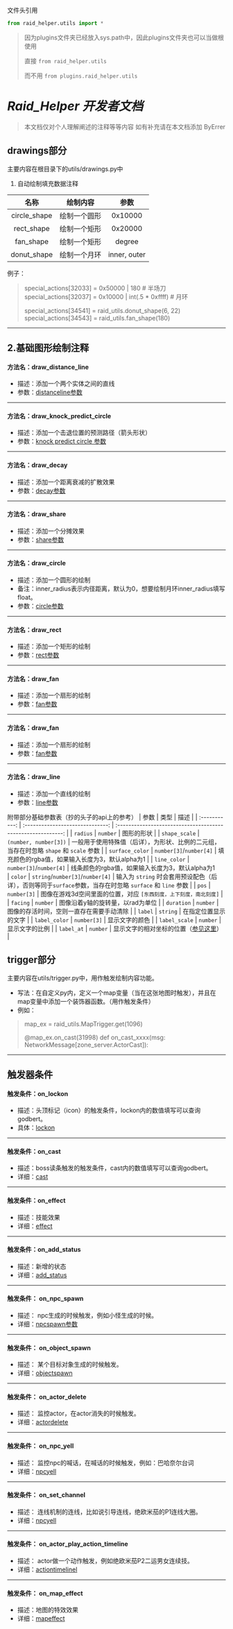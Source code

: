 文件头引用

```python
from raid_helper.utils import *
```

> 因为plugins文件夹已经放入sys.path中，因此plugins文件夹也可以当做根使用
>
> 直接 `from raid_helper.utils` 
>
> 而不用 `from plugins.raid_helper.utils`

# ***Raid_Helper 开发者文档***


> 本文档仅对个人理解阐述的注释等等内容 如有补充请在本文档添加 ByErrer
> 

## **drawings部分**

 主要内容在根目录下的utils/drawings.py中
 

 1. 自动绘制填充数据注释

| 名称 |绘制内容 |参数|
|:--:|:--:|:-------------:|
| circle_shape |绘制一个圆形  | 0x10000
| rect_shape |绘制一个矩形  |0x20000
| fan_shape |绘制一个矩形  |degree  
| donut_shape |绘制一个月环  |inner, outer

例子：

> special_actions[32033] = 0x50000 | 180 # 半场刀   
> special_actions[32037] = 0x10000 | int(.5 * 0xffff) # 月环
> 
> special_actions[34541] = raid_utils.donut_shape(6, 22)  
> special_actions[34543] = raid_utils.fan_shape(180)


---

## **2.基础图形绘制注释**



#### 方法名：draw_distance_line
* 描述：添加一个两个实体之间的直线
* 参数：[distanceline参数](https://github.com/nyaoouo/FFDraw/blob/e7032fddabf5fbfc1451e6f8153f9e65c147bbe4/plugins/raid_helper/utils/drawings.py#L77)

---
#### 方法名：draw_knock_predict_circle
* 描述：添加一个击退位置的预测路径（箭头形状）
* 参数：[knock predict circle 参数](https://github.com/nyaoouo/FFDraw/blob/e7032fddabf5fbfc1451e6f8153f9e65c147bbe4/plugins/raid_helper/utils/drawings.py#L149)

---
#### 方法名：draw_decay
* 描述：添加一个距离衰减的扩散效果
* 参数：[decay参数](https://github.com/nyaoouo/FFDraw/blob/e7032fddabf5fbfc1451e6f8153f9e65c147bbe4/plugins/raid_helper/utils/drawings.py#L218)

---
#### 方法名：draw_share
* 描述：添加一个分摊效果
* 参数：[share参数](https://github.com/nyaoouo/FFDraw/blob/e7032fddabf5fbfc1451e6f8153f9e65c147bbe4/plugins/raid_helper/utils/drawings.py#L286)

---
#### 方法名：draw_circle
* 描述：添加一个圆形的绘制
* 备注：inner_radius表示内径距离，默认为0，想要绘制月环inner_radius填写float。
* 参数：[circle参数](https://github.com/nyaoouo/FFDraw/blob/e7032fddabf5fbfc1451e6f8153f9e65c147bbe4/plugins/raid_helper/utils/drawings.py#L335)

---
#### 方法名：draw_rect
* 描述：添加一个矩形的绘制
* 参数：[rect参数](https://github.com/nyaoouo/FFDraw/blob/e7032fddabf5fbfc1451e6f8153f9e65c147bbe4/plugins/raid_helper/utils/drawings.py#L370)
---
#### 方法名：draw_fan
* 描述：添加一个扇形的绘制
* 参数：[fan参数](https://github.com/nyaoouo/FFDraw/blob/e7032fddabf5fbfc1451e6f8153f9e65c147bbe4/plugins/raid_helper/utils/drawings.py#L401)
---
#### 方法名：draw_fan
* 描述：添加一个扇形的绘制
* 参数：[fan参数](https://github.com/nyaoouo/FFDraw/blob/e7032fddabf5fbfc1451e6f8153f9e65c147bbe4/plugins/raid_helper/utils/drawings.py#L401)

---
 #### 方法名：draw_line
* 描述：添加一个直线的绘制
* 参数：[line参数](https://github.com/nyaoouo/FFDraw/blob/e7032fddabf5fbfc1451e6f8153f9e65c147bbe4/plugins/raid_helper/utils/drawings.py#L477C1-L477C1)

附带部分基础参数表（抄的头子的api上的参考）
|     参数      |               类型               |                             描述                             |
| :-----------: | :------------------------------: | :----------------------------------------------------------: |
|    `radius`    |             `number`             |      图形的形状      |
| `shape_scale` |      `(number, number[3])`       | 一般用于使用特殊值（后详），为形状、比例的二元组，当存在时忽略 `shape` 和 `scale` 参数 |
|   `surface_color`   |     `number[3]`/`number[4]`      |       填充颜色的rgba值，如果输入长度为3，默认alpha为1        |
|    `line_color`     |     `number[3]`/`number[4]`      |       线条颜色的rgba值，如果输入长度为3，默认alpha为1        
|    `color`    | `string`/`number[3]`/`number[4]` | 输入为 `string` 时会套用预设配色（后详），否则等同于`surface`参数，当存在时忽略 `surface` 和 `line` 参数 |
|     `pos`     |           `number[3]`            | 图像在游戏3d空间里面的位置，对应 `[东西刻度，上下刻度，南北刻度]` |
|   `facing`    |             `number`             |               图像沿着y轴的旋转量，以rad为单位               |
|  `duration`   |             `number`             |           图像的存活时间，空则一直存在需要手动清除           |
|    `label`    |             `string`             |                     在指定位置显示的文字                     |
| `label_color` |           `number[3]`            |                        显示文字的颜色                        |
| `label_scale` |             `number`             |                        显示文字的比例                        |
|  `label_at`   |             `number`             | 显示文字的相对坐标的位置（[参见这里](./ff_draw/gui/text.py#L41)） |


## trigger部分
主要内容在utils/trigger.py中，用作触发绘制内容功能。
* 写法：在自定义py内，定义一个map变量（当在这张地图时触发），并且在map变量中添加一个装饰器函数。（用作触发条件）
* 例如：

> map_ex = raid_utils.MapTrigger.get(1096)
> 
> @map_ex.on_cast(31998)
> def on_cast_xxxx(msg: NetworkMessage[zone_server.ActorCast]):

---

## 触发器条件

#### 触发条件：on_lockon
* 描述：头顶标记（icon）的触发条件，lockon内的数值填写可以查询godbert。
* 具体：[lockon](https://github.com/nyaoouo/FFDraw/blob/e7032fddabf5fbfc1451e6f8153f9e65c147bbe4/plugins/raid_helper/utils/trigger.py#L301C1-L301C1)

---
#### 触发条件：on_cast
* 描述：boss读条触发的触发条件，cast内的数值填写可以查询godbert。
* 详细：[cast](https://github.com/nyaoouo/FFDraw/blob/e7032fddabf5fbfc1451e6f8153f9e65c147bbe4/plugins/raid_helper/utils/trigger.py#L307)

---
#### 触发条件：on_effect
* 描述：技能效果
* 详细：[effect](https://github.com/nyaoouo/FFDraw/blob/e7032fddabf5fbfc1451e6f8153f9e65c147bbe4/plugins/raid_helper/utils/trigger.py#L317)

---
#### 触发条件：on_add_status
* 描述：新增的状态
* 详细：[add_status](https://github.com/nyaoouo/FFDraw/blob/e7032fddabf5fbfc1451e6f8153f9e65c147bbe4/plugins/raid_helper/utils/trigger.py#L328)
---  
#### 触发条件：  on_npc_spawn
* 描述：  npc生成的时候触发，例如小怪生成的时候。
* 详细：[npcspawn参数](https://github.com/nyaoouo/FFDraw/blob/e7032fddabf5fbfc1451e6f8153f9e65c147bbe4/plugins/raid_helper/utils/trigger.py#L348)
---  
#### 触发条件：  on_object_spawn
* 描述：  某个目标对象生成的时候触发。
* 详细：[objectspawn](https://github.com/nyaoouo/FFDraw/blob/e7032fddabf5fbfc1451e6f8153f9e65c147bbe4/plugins/raid_helper/utils/trigger.py#L359)
---  
#### 触发条件：  on_actor_delete
* 描述：  监控actor，在actor消失的时候触发。
* 详细：[actordelete](https://github.com/nyaoouo/FFDraw/blob/e7032fddabf5fbfc1451e6f8153f9e65c147bbe4/plugins/raid_helper/utils/trigger.py#L379C5-L379C5)
---  
#### 触发条件：  on_npc_yell
* 描述：  监控npc的喊话，在喊话的时候触发，例如：巴哈奈尔台词
* 详细：[npcyell](https://github.com/nyaoouo/FFDraw/blob/e7032fddabf5fbfc1451e6f8153f9e65c147bbe4/plugins/raid_helper/utils/trigger.py#L380C1-L380C1)
 ---  
#### 触发条件：   on_set_channel
* 描述：  连线机制的连线，比如说引导连线，绝欧米茄的P1连线大圈。
* 详细：[npcyell](https://github.com/nyaoouo/FFDraw/blob/e7032fddabf5fbfc1451e6f8153f9e65c147bbe4/plugins/raid_helper/utils/trigger.py#L400)
 ---  
#### 触发条件：  on_actor_play_action_timeline
* 描述：  actor做一个动作触发，例如绝欧米茄P2二运男女连续技。
* 详细：[actiontimelinel](https://github.com/nyaoouo/FFDraw/blob/e7032fddabf5fbfc1451e6f8153f9e65c147bbe4/plugins/raid_helper/utils/trigger.py#L409C1-L409C1)
 ---  
#### 触发条件：  on_map_effect
* 描述：地图的特效效果
* 详细：[mapeffect](https://github.com/nyaoouo/FFDraw/blob/e7032fddabf5fbfc1451e6f8153f9e65c147bbe4/plugins/raid_helper/utils/trigger.py#L419)





